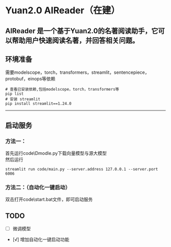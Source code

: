 # Yuan2.0 AIReader（在建）
AIReader 是一个基于Yuan2.0的名著阅读助手，它可以帮助用户快速阅读名著，并回答相关问题。
---
## 环境准备  
需要modelscope，torch，transformers，streamlit，sentencepiece，protobuf，einops等依赖
```Shell
# 查看已安装依赖,包括modelscope，torch，transformers等
pip list
# 安装 streamlit
pip install streamlit==1.24.0
```
---

## 启动服务
### 方法一：
首先运行code\Dmodle.py下载向量模型与源大模型  
然后运行
```Shell
streamlit run code/main.py --server.address 127.0.0.1 --server.port 6006
```

### 方法二：（自动化一键启动）
双击打开code\start.bat文件，即可启动服务

## TODO
- [ ] 微调模型
- [√] 增加自动化一键启动功能